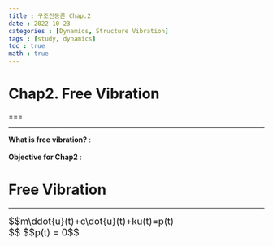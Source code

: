 ```yaml
---
title : 구조진동론 Chap.2
date : 2022-10-23
categories : [Dynamics, Structure Vibration]
tags : [study, dynamics]
toc : true
math : true
---
```


# Chap2. Free Vibration
===

---

> 
**What is free vibration?** :  
<br>
**Objective for Chap2** :


# Free Vibration


---

<div class="text_center">
    <span style="font-size:130%">
        $$m\ddot{u}(t)+c\dot{u}(t)+ku(t)=p(t) <br>$$
        $$p(t) = 0$$
    </span>
</div>
